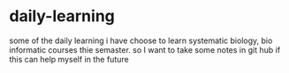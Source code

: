 # daily-learning
some of the daily learning
i have choose to learn systematic biology, bio informatic courses thie semaster.
so I want to take some notes in git hub if this can help myself in the future
